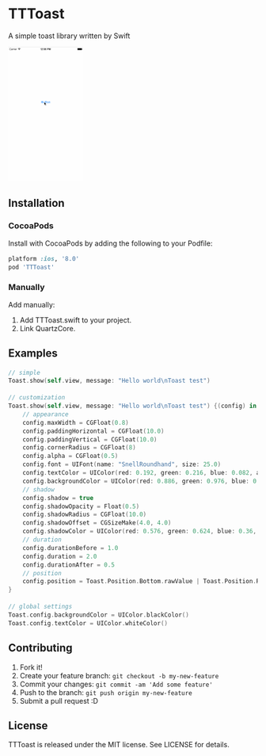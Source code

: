 # TTToast

A simple toast library written by Swift

<a target="_blank" href="https://raw.githubusercontent.com/tattn/TTToast/assets/tttoast.gif">
<img width="30%" height="30%" alt="TTToast" src="https://raw.githubusercontent.com/tattn/TTToast/assets/tttoast.gif"></a>

## Installation

### CocoaPods
Install with CocoaPods by adding the following to your Podfile:
```ruby
platform :ios, '8.0'
pod 'TTToast'
```

### Manually
Add manually:

1. Add TTToast.swift to your project.
2. Link QuartzCore.

## Examples

```swift
// simple
Toast.show(self.view, message: "Hello world\nToast test")

// customization
Toast.show(self.view, message: "Hello world\nToast test") {(config) in
    // appearance
    config.maxWidth = CGFloat(0.8)
    config.paddingHorizontal = CGFloat(10.0)
    config.paddingVertical = CGFloat(10.0)
    config.cornerRadius = CGFloat(8)
    config.alpha = CGFloat(0.5)
    config.font = UIFont(name: "SnellRoundhand", size: 25.0)
    config.textColor = UIColor(red: 0.192, green: 0.216, blue: 0.082, alpha: 1.0)
    config.backgroundColor = UIColor(red: 0.886, green: 0.976, blue: 0.72, alpha: 1.0)
    // shadow
    config.shadow = true
    config.shadowOpacity = Float(0.5)
    config.shadowRadius = CGFloat(10.0)
    config.shadowOffset = CGSizeMake(4.0, 4.0)
    config.shadowColor = UIColor(red: 0.576, green: 0.624, blue: 0.36, alpha: 1.0).CGColor
    // duration
    config.durationBefore = 1.0
    config.duration = 2.0
    config.durationAfter = 0.5
    // position
    config.position = Toast.Position.Bottom.rawValue | Toast.Position.Right.rawValue
}

// global settings
Toast.config.backgroundColor = UIColor.blackColor()
Toast.config.textColor = UIColor.whiteColor()
```


## Contributing

1. Fork it!
2. Create your feature branch: `git checkout -b my-new-feature`
3. Commit your changes: `git commit -am 'Add some feature'`
4. Push to the branch: `git push origin my-new-feature`
5. Submit a pull request :D

## License

TTToast is released under the MIT license. See LICENSE for details.
